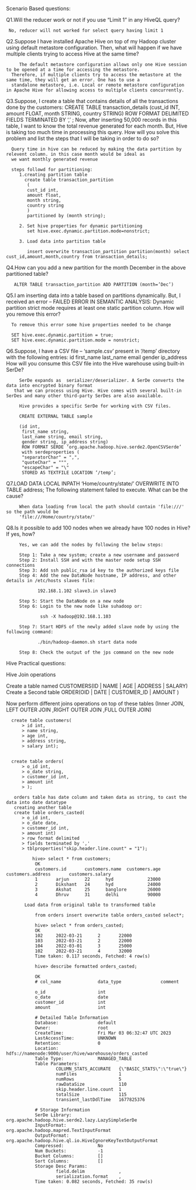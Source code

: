 Scenario Based questions:

Q1.Will the reducer work or not if you use “Limit 1” in any HiveQL query?
   
     No, reducer will not worked for select query having limit 1
     
Q2.Suppose I have installed Apache Hive on top of my Hadoop cluster using default metastore configuration. Then, what will happen if we have multiple clients trying to access Hive at the same time? 

         The default metastore configuration allows only one Hive session to be opened at a time for accessing the metastore. 
      Therefore, if multiple clients try to access the metastore at the same time, they will get an error. One has to use a 
      standalone metastore, i.e. Local or remote metastore configuration in Apache Hive for allowing access to multiple clients concurrently. 
        
Q3.Suppose, I create a table that contains details of all the transactions done by the customers: CREATE TABLE transaction_details (cust_id INT, amount FLOAT, month STRING, country STRING) ROW FORMAT DELIMITED FIELDS TERMINATED BY ‘,’ ;
Now, after inserting 50,000 records in this table, I want to know the total revenue generated for each month. But, Hive is taking too much time in processing this query. How will you solve this problem and list the steps that I will be taking in order to do so?

      
      Query time in hive can be reduced by making the data partition by relevent column. in this case month would be ideal as 
      we want monthly generated revenue
      
      steps followd for partitioning:
         1.creating partition table
           create table transaction_partition
            (
            cust_id int,
            amount float,
            month string,
            country string
            )
            partitioned by (month string);
            
         2. Set hive properties for dynamic partitioning 
            set hive.exec.dynamic.partition.mode=nonstrict;
            
         3. Load data into partition table
         
            insert overwrite transaction_partition partition(month) select cust_id,amount,month,country from transaction_details;
            
            
 Q4.How can you add a new partition for the month December in the above partitioned table?           
            
       ALTER TABLE transaction_partition ADD PARTITION (month=’Dec’)
       
 Q5.I am inserting data into a table based on partitions dynamically. But, I received an error – FAILED ERROR IN SEMANTIC ANALYSIS: Dynamic partition strict mode requires at least one static partition column. How will you remove this error?
 
  
      To remove this error some hive properties needed to be change
      
      SET hive.exec.dynamic.partition = true;
      SET hive.exec.dynamic.partition.mode = nonstrict;
      
Q6.Suppose, I have a CSV file – ‘sample.csv’ present in ‘/temp’ directory with the following entries:
   id first_name last_name email gender ip_address
   How will you consume this CSV file into the Hive warehouse using built-in SerDe?

         SerDe expands as  serializer/deserializer. A SerDe converts the data into encrypted binary format  
       that we can process using Hive. Hive comes with several built-in SerDes and many other third-party SerDes are also available. 

         Hive provides a specific SerDe for working with CSV files.

         CREATE EXTERNAL TABLE sample

         (id int, 
          first_name string, 
          last_name string, email string,
          gender string, ip_address string) 
          ROW FORMAT SERDE ‘org.apache.hadoop.hive.serde2.OpenCSVSerde’
          with serdeproperties (
          "separatorChar" = ",",
          "quoteChar" = """,
          "escapeChar" = "\"
          STORED AS TEXTFILE LOCATION ‘/temp’;
  
Q7.LOAD DATA LOCAL INPATH ‘Home/country/state/’
   OVERWRITE INTO TABLE address;
   The following statement failed to execute. What can be the cause?
   
         When data loading from local the path should contain 'file:///' so the path would be
         'file:///Home/country/state/' 
         
Q8.Is it possible to add 100 nodes when we already have 100 nodes in Hive? If yes, how?

   
         Yes, we can add the nodes by following the below steps:

         Step 1: Take a new system; create a new username and password
         Step 2: Install SSH and with the master node setup SSH connections
         Step 3: Add ssh public_rsa id key to the authorized keys file
         Step 4: Add the new DataNode hostname, IP address, and other details in /etc/hosts slaves file:

                192.168.1.102 slave3.in slave3  
                
         Step 5: Start the DataNode on a new node
         Step 6: Login to the new node like suhadoop or:

                 ssh -X hadoop@192.168.1.103
                 
         Step 7: Start HDFS of the newly added slave node by using the following command:

                ./bin/hadoop-daemon.sh start data node
                
         Step 8: Check the output of the jps command on the new node
         
        

Hive Practical questions:

Hive Join operations

Create a  table named CUSTOMERS(ID | NAME | AGE | ADDRESS   | SALARY)
Create a Second  table ORDER(OID | DATE | CUSTOMER_ID | AMOUNT
)

Now perform different joins operations on top of these tables
(Inner JOIN, LEFT OUTER JOIN ,RIGHT OUTER JOIN ,FULL OUTER JOIN)



      create table customers(
          > id int,
          > name string,
          > age int,
          > address string,
          > salary int);
          
          
      create table orders(
          > o_id int,
          > o_date string,
          > customer_id int,
          > amount int
          > );
       
       orders table has date column and taken data as string, to cast the data into date datatype 
       creating another table 
       create table orders_casted(
          > o_id int,
          > o_date date,
          > customer_id int,
          > amount int)
          > row format delimited 
          > fields terminated by ','
          > tblproperties("skip.header.line.count" = "1");
          
              hive> select * from customers;
               OK
               customers.id       customers.name  customers.age   customers.address       customers.salary
               1       arjun      22      hyd             23000
               2       Dikshant   24      hyd             24000
               3       Akshat     25      banglore        26000
               4       Dhruv      31      delhi           90000
           
           Load data from original table to transformed table 
           
               from orders insert overwrite table orders_casted select*;

               hive> select * from orders_casted;
               OK
               102     2022-03-21      2       22000
               103     2022-03-21      2       22000
               104     2022-03-01      3       25000
               102     2022-03-21      4       32000
               Time taken: 0.117 seconds, Fetched: 4 row(s)

               hive> describe formatted orders_casted;

               OK
               # col_name              data_type               comment             

               o_id                    int                                         
               o_date                  date                                        
               customer_id             int                                         
               amount                  int                                         

               # Detailed Table Information             
               Database:               default                  
               Owner:                  root                     
               CreateTime:             Fri Mar 03 06:32:47 UTC 2023     
               LastAccessTime:         UNKNOWN                  
               Retention:              0                        
               Location:               hdfs://namenode:9000/user/hive/warehouse/orders_casted   
               Table Type:             MANAGED_TABLE            
               Table Parameters:                
                       COLUMN_STATS_ACCURATE   {\"BASIC_STATS\":\"true\"}
                       numFiles                1                   
                       numRows                 5                   
                       rawDataSize             110                 
                       skip.header.line.count  1                   
                       totalSize               115                 
                       transient_lastDdlTime   1677825376          

               # Storage Information            
               SerDe Library:          org.apache.hadoop.hive.serde2.lazy.LazySimpleSerDe       
               InputFormat:            org.apache.hadoop.mapred.TextInputFormat         
               OutputFormat:           org.apache.hadoop.hive.ql.io.HiveIgnoreKeyTextOutputFormat       
               Compressed:             No                       
               Num Buckets:            -1                       
               Bucket Columns:         []                       
               Sort Columns:           []                       
               Storage Desc Params:             
                       field.delim             ,                   
                       serialization.format    ,                   
               Time taken: 0.082 seconds, Fetched: 35 row(s)
